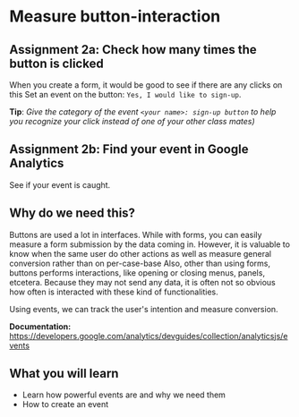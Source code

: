 # Measure button-interaction

## Assignment 2a: Check how many times the button is clicked
When you create a form, it would be good to see if there are any clicks on this
Set an event on the button: `Yes, I would like to sign-up`.

**Tip**: *Give the category of the event `<your name>: sign-up button` to help you recognize your click instead of one of your other class mates)*

## Assignment 2b: Find your event in Google Analytics
See if your event is caught.

## Why do we need this?
Buttons are used a lot in interfaces. While with forms, you can easily measure a form submission by the data coming in. However, 
it is valuable to know when the same user do other actions as well as measure general conversion rather than on per-case-base
Also, other than using forms, buttons performs interactions, like opening or closing menus, panels, etcetera. 
Because they may not send any data, it is often not so obvious how often is interacted with these kind of functionalities.

Using events, we can track the user's intention and measure conversion. 

**Documentation:** https://developers.google.com/analytics/devguides/collection/analyticsjs/events

## What you will learn 
- Learn how powerful events are and why we need them
- How to create an event

